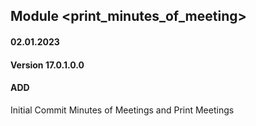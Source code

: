 ## Module <print_minutes_of_meeting>

#### 02.01.2023
#### Version 17.0.1.0.0
#### ADD
Initial Commit Minutes of Meetings and Print Meetings
